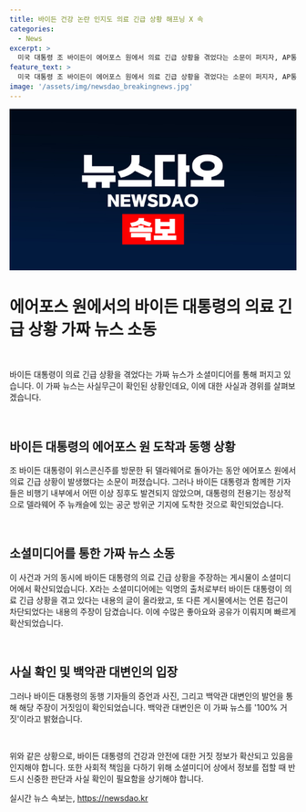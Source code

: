 ```yaml
---
title: 바이든 건강 논란 인지도 의료 긴급 상황 해프닝 X 속
categories:
  - News
excerpt: >
  미국 대통령 조 바이든이 에어포스 원에서 의료 긴급 상황을 겪었다는 소문이 퍼지자, AP통신은 이를 확인하여 거짓이라고 보도했다. 대통령 전용기에서 아무런 이상 징후가 없었으며, 바이든은 도착 후 기자의 질문에도 답하고 자신의 건강 상태를 보여주었다. 백악관 대변인은 해당 주장을 100% 거짓이라고 밝혔으며, 바이든의 선거 캠프는 비상사태로 인해 행사를 취소한 것은 사실이 아니다.
feature_text: >
  미국 대통령 조 바이든이 에어포스 원에서 의료 긴급 상황을 겪었다는 소문이 퍼지자, AP통신은 이를 확인하여 거짓이라고 보도했다. 대통령 전용기에서 아무런 이상 징후가 없었으며, 바이든은 도착 후 기자의 질문에도 답하고 자신의 건강 상태를 보여주었다. 백악관 대변인은 해당 주장을 100% 거짓이라고 밝혔으며, 바이든의 선거 캠프는 비상사태로 인해 행사를 취소한 것은 사실이 아니다.
image: '/assets/img/newsdao_breakingnews.jpg'
---
```


<p><img src="/assets/img/newsdao_breakingnews.jpg" alt="flaretime 속보" /></p>

<h1>에어포스 원에서의 바이든 대통령의 의료 긴급 상황 가짜 뉴스 소동</h1>

<p data-ke-size="size16">&nbsp;</p>

<p>바이든 대통령이 의료 긴급 상황을 겪었다는 가짜 뉴스가 소셜미디어를 통해 퍼지고 있습니다. 이 가짜 뉴스는 사실무근이 확인된 상황인데요, 이에 대한 사실과 경위를 살펴보겠습니다.</p>

<p data-ke-size="size16">&nbsp;</p>

<h2 data-ke-size="size25">바이든 대통령의 에어포스 원 도착과 동행 상황</h2>

<p>조 바이든 대통령이 위스콘신주를 방문한 뒤 델라웨어로 돌아가는 동안 에어포스 원에서 의료 긴급 상황이 발생했다는 소문이 퍼졌습니다. 그러나 바이든 대통령과 함께한 기자들은 비행기 내부에서 어떤 이상 징후도 발견되지 않았으며, 대통령의 전용기는 정상적으로 델라웨어 주 뉴캐슬에 있는 공군 방위군 기지에 도착한 것으로 확인되었습니다.</p>

<p data-ke-size="size16">&nbsp;</p>

<h2 data-ke-size="size25">소셜미디어를 통한 가짜 뉴스 소동</h2>

<p>이 사건과 거의 동시에 바이든 대통령의 의료 긴급 상황을 주장하는 게시물이 소셜미디어에서 확산되었습니다. X라는 소셜미디어에는 익명의 출처로부터 바이든 대통령이 의료 긴급 상황을 겪고 있다는 내용의 글이 올라왔고, 또 다른 게시물에서는 언론 접근이 차단되었다는 내용의 주장이 담겼습니다. 이에 수많은 좋아요와 공유가 이뤄지며 빠르게 확산되었습니다.</p>

<p data-ke-size="size16">&nbsp;</p>

<h2 data-ke-size="size25">사실 확인 및 백악관 대변인의 입장</h2>

<p>그러나 바이든 대통령의 동행 기자들의 증언과 사진, 그리고 백악관 대변인의 발언을 통해 해당 주장이 거짓임이 확인되었습니다. 백악관 대변인은 이 가짜 뉴스를 '100% 거짓'이라고 밝혔습니다.</p>

<p data-ke-size="size16">&nbsp;</p>

<p>위와 같은 상황으로, 바이든 대통령의 건강과 안전에 대한 거짓 정보가 확산되고 있음을 인지해야 합니다. 또한 사회적 책임을 다하기 위해 소셜미디어 상에서 정보를 접할 때 반드시 신중한 판단과 사실 확인이 필요함을 상기해야 합니다.</p>
실시간 뉴스 속보는, <a href="https://newsdao.kr" rel="dofollow">https://newsdao.kr</a>


